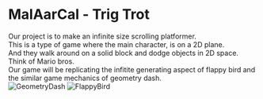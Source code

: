 # MalAarCal - Trig Trot

Our project is to make an infinite size scrolling platformer.  
This is a type of game where the main character, is on a 2D plane.  
And they walk around on a solid block and dodge objects in 2D space.  
Think of Mario bros.  
Our game will be replicating the infitite generating aspect of flappy bird and the similar game mechanics of geometry dash.  
![GeometryDash][GD]
![FlappyBird][FB]


[GD]: https://cdn.akamai.steamstatic.com/steam/apps/322170/capsule_616x353.jpg?t=1624472273
[FB]: https://images.macrumors.com/t/_ph9sBcjNjsHbqla8I7tiy_f1-E=/1600x1200/smart/article-new/2014/02/flappy-bird.jpg

